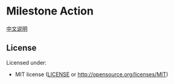 # Milestone Action

[中文说明](README.zh-CN.md)

## License

Licensed under:

- MIT license ([LICENSE](LICENSE) or http://opensource.org/licenses/MIT)
